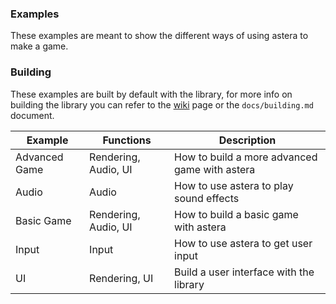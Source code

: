 ### Examples
These examples are meant to show the different ways of using astera to make a game.

### Building
These examples are built by default with the library, for more info on building the library you can refer to the [wiki](https://github.com/tek256/astera/wiki/Building) page or the `docs/building.md` document.

| Example | Functions | Description |
| ------- | --------- | ----------- |
| Advanced Game | Rendering, Audio, UI | How to build a more advanced game with astera |
| Audio | Audio | How to use astera to play sound effects |
| Basic Game | Rendering, Audio, UI | How to build a basic game with astera |
| Input | Input | How to use astera to get user input |
| UI | Rendering, UI | Build a user interface with the library | 

